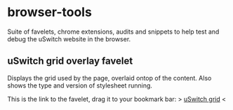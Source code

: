 browser-tools
=============

Suite of favelets, chrome extensions, audits and snippets to help test and debug the uSwitch website in the browser.

uSwitch grid overlay favelet
----------------------------

Displays the grid used by the page, overlaid ontop of the content. Also shows the type and version of stylesheet running.

This is the link to the favelet, drag it to your bookmark bar: > [uSwitch grid](https://raw.github.com/uswitch/browser-tools/master/favelet-grid/favelet.js) <